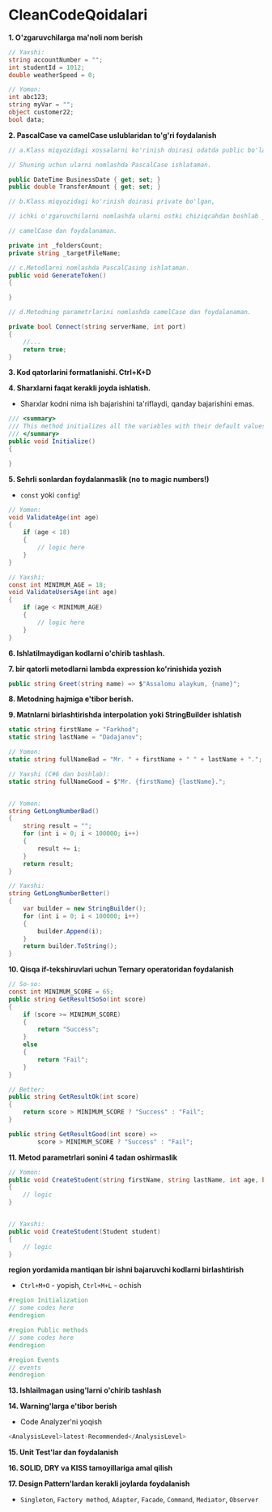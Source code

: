# CleanCodeQoidalari

**1. O'zgaruvchilarga ma'noli nom berish**
```cs
// Yaxshi:
string accountNumber = "";
int studentId = 1012;
double weatherSpeed = 0;

// Yomon:
int abc123;
string myVar = "";
object customer22;
bool data;
```


**2. PascalCase va camelCase uslublaridan to'g'ri foydalanish**

```cs
// a.Klass miqyozidagi xossalarni ko'rinish doirasi odatda public bo'ladi.

// Shuning uchun ularni nomlashda PascalCase ishlataman.

public DateTime BusinessDate { get; set; }
public double TransferAmount { get; set; }

// b.Klass miqyozidagi ko'rinish doirasi private bo'lgan,

// ichki o'zgaruvchilarni nomlashda ularni ostki chiziqcahdan boshlab _,

// camelCase dan foydalanaman.

private int _foldersCount;
private string _targetFileName;

// c.Metodlarni nomlashda PascalCasing ishlataman.
public void GenerateToken()
{

}

// d.Metodning parametrlarini nomlashda camelCase dan foydalanaman.

private bool Connect(string serverName, int port)
{
    //...
    return true;
}
```


**3. Kod qatorlarini formatlanishi. Ctrl+K+D**


**4. Sharxlarni faqat kerakli joyda ishlatish.**
- Sharxlar kodni nima ish bajarishini ta'riflaydi, qanday bajarishini emas.

```cs
/// <summary>
/// This method initializes all the variables with their default values
/// </summary>
public void Initialize()
{

}
```


**5. Sehrli sonlardan foydalanmaslik (no to magic numbers!)** 
- `const` yoki `config`!

```cs
// Yomon:
void ValidateAge(int age)
{
    if (age < 18)
    {
        // logic here
    }
}

// Yaxshi:
const int MINIMUM_AGE = 18;
void ValidateUsersAge(int age)
{
    if (age < MINIMUM_AGE)
    {
        // logic here
    }
}
```


**6. Ishlatilmaydigan kodlarni o'chirib tashlash.**


**7. bir qatorli metodlarni lambda expression ko'rinishida yozish**
```cs
public string Greet(string name) => $"Assalomu alaykum, {name}";
```


**8. Metodning hajmiga e'tibor berish.**


**9. Matnlarni birlashtirishda interpolation yoki StringBuilder ishlatish**
```cs
static string firstName = "Farkhod";
static string lastName = "Dadajanov";

// Yomon:
static string fullNameBad = "Mr. " + firstName + " " + lastName + ".";

// Yaxshi (C#6 dan boshlab):
static string fullNameGood = $"Mr. {firstName} {lastName}.";


// Yomon:
string GetLongNumberBad()
{
    string result = "";
    for (int i = 0; i < 100000; i++)
    {
        result += i;
    }
    return result;
}

// Yaxshi:
string GetLongNumberBetter()
{
    var builder = new StringBuilder();
    for (int i = 0; i < 100000; i++)
    {
        builder.Append(i);
    }
    return builder.ToString();
}
```


**10. Qisqa if-tekshiruvlari uchun Ternary operatoridan foydalanish**

```cs
// So-so:
const int MINIMUM_SCORE = 65;
public string GetResultSoSo(int score)
{
    if (score >= MINIMUM_SCORE)
    {
        return "Success";
    }
    else
    {
        return "Fail";
    }
}

// Better:
public string GetResultOk(int score)
{
    return score > MINIMUM_SCORE ? "Success" : "Fail";
}

public string GetResultGood(int score) =>
        score > MINIMUM_SCORE ? "Success" : "Fail";
```


**11. Metod parametrlari sonini 4 tadan oshirmaslik**

```cs
// Yomon:
public void CreateStudent(string firstName, string lastName, int age, bool isMale)
{
    // logic
}


// Yaxshi:
public void CreateStudent(Student student)
{
    // logic
}
```


**region yordamida mantiqan bir ishni bajaruvchi kodlarni birlashtirish** 
- `Ctrl+M+O` - yopish, `Ctrl+M+L` - ochish 

```cs
#region Initialization
// some codes here
#endregion

#region Public methods
// some codes here
#endregion

#region Events
// events
#endregion
```


**13. Ishlailmagan using'larni o'chirib tashlash**


**14. Warning'larga e'tibor berish**
- Code Analyzer'ni yoqish
```cs
<AnalysisLevel>latest-Recommended</AnalysisLevel>

```


**15. Unit Test'lar dan foydalanish**


**16. SOLID, DRY va KISS tamoyillariga amal qilish**


**17. Design Pattern'lardan kerakli joylarda foydalanish** 
- `Singleton`, `Factory method`, `Adapter`, `Facade`, `Command`, `Mediator`, `Observer`
